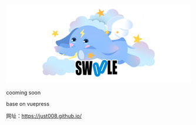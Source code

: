 <p align="center">
  <img width="720" src="https://raw.githubusercontent.com/swoole/swoole-src/master/mascot.png">
</p>

cooming soon

base on vuepress

网址：https://just008.github.io/